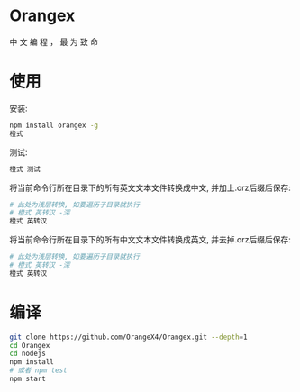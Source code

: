 # Orangex
中 文 编 程 ， 最 为 致 命

# 使用
安装:  
```sh
npm install orangex -g  
橙式  
```
测试:  
```sh
橙式 测试  
```
将当前命令行所在目录下的所有英文文本文件转换成中文, 并加上.orz后缀后保存:  
```sh
# 此处为浅层转换, 如要遍历子目录就执行  
# 橙式 英转汉 -深  
橙式 英转汉  
```
将当前命令行所在目录下的所有中文文本文件转换成英文, 并去掉.orz后缀后保存:  
```sh
# 此处为浅层转换, 如要遍历子目录就执行  
# 橙式 英转汉 -深  
橙式 英转汉  
```

# 编译
```sh
git clone https://github.com/OrangeX4/Orangex.git --depth=1  
cd Orangex  
cd nodejs  
npm install  
# 或者 npm test  
npm start  
```
